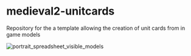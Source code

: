 # medieval2-unitcards
Repository for the a template allowing the creation of unit cards from in game models

![portrait_spreadsheet_visible_models](https://user-images.githubusercontent.com/113598098/192303116-8fbbd964-3517-43f7-81e5-8c036356d1fa.png)

